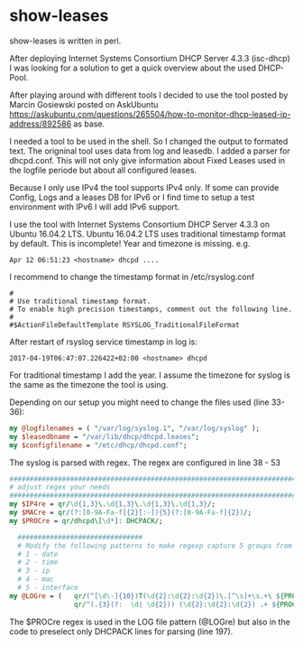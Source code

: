 # show-leases
show-leases is written in perl.

After deploying Internet Systems Consortium DHCP Server 4.3.3 (isc-dhcp) I was looking for a solution to get a quick overview about the used DHCP-Pool.

After playing around with different tools I decided to use the tool posted by Marcin Gosiewski posted on AskUbuntu https://askubuntu.com/questions/265504/how-to-monitor-dhcp-leased-ip-address/892586 as base.

I needed a tool to be used in the shell. So I changed the output to formated text. 
The origninal tool uses data from log and leasedb. I added a parser for dhcpd.conf. This will not only give information about Fixed Leases used in the logfile periode but about all configured leases. 

Because I only use IPv4 the tool supports IPv4 only. If some can provide Config, Logs and a leases DB for IPv6 or I find time to setup a test environment with IPv6 I will add IPv6 support.

I use the tool with Internet Systems Consortium DHCP Server 4.3.3 on Ubuntu 16.04.2 LTS.
Ubuntu 16.04.2 LTS uses traditional timestamp format by default. This is incomplete! Year and timezone is missing. 
e.g.
```
Apr 12 06:51:23 <hostname> dhcpd ....
```

I recommend to change the timestamp format in /etc/rsyslog.conf 
```
#
# Use traditional timestamp format.
# To enable high precision timestamps, comment out the following line.
#
#$ActionFileDefaultTemplate RSYSLOG_TraditionalFileFormat
```

After restart of rsyslog service timestamp in log is:
```
2017-04-19T06:47:07.226422+02:00 <hostname> dhcpd
```
For traditional timestamp I add the year. 
I assume the timezone for syslog is the same as the timezone the tool is using.

Depending on our setup you might need to change the files used (line 33-36):
```perl
my @logfilenames = ( "/var/log/syslog.1", "/var/log/syslog" );
my $leasedbname = "/var/lib/dhcp/dhcpd.leases";
my $configfilename = "/etc/dhcp/dhcpd.conf";
```

The syslog is parsed with regex. The regex are configured in line 38 - 53
```perl
#####################################################################################
# adjust regex your needs
#####################################################################################
my $IP4re = qr/\d{1,3}\.\d{1,3}\.\d{1,3}\.\d{1,3}/;
my $MACre = qr/(?:[0-9A-Fa-f]{2}[:-]){5}(?:[0-9A-Fa-f]{2})/;
my $PROCre = qr/dhcpd\[\d*]: DHCPACK/;

  ###############################
  # Modify the following patterns to make regexp capture 5 groups from log line:
  # 1 - date
  # 2 - time
  # 3 - ip
  # 4 - mac
  # 5 - interface
my @LOGre = (   qr/(^[\d\-]{10})T(\d{2}:\d{2}:\d{2})\.[^\s]+\s.+\ ${PROCre} on (${IP4re}) to (${MACre}) (?:.*)via (.+)/,
                qr/^(.{3}(?:  \d| \d{2})) (\d{2}:\d{2}:\d{2}) .+ ${PROCre} on (${IP4re}) to (${MACre}) (?:.*)via (.+)/ );
```

The $PROCre regex is used in the LOG file pattern (@LOGre) but also in the code to preselect only DHCPACK lines for parsing (line 197).  
